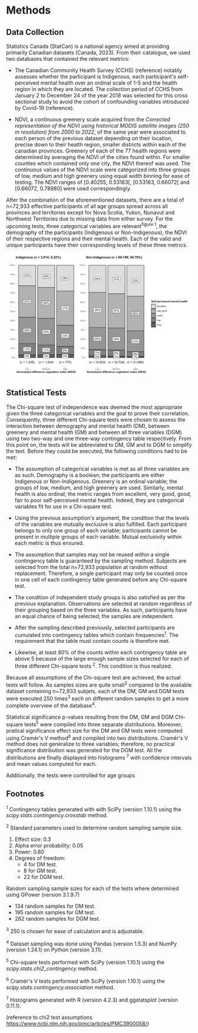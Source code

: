 # Methods

## Data Collection

Statistics Canada (StatCan) is a national agency aimed at providing primarily Canadian datasets (Canada, 2023). From their catalogue, we used two databases that contained the relevant metrics:

- The Canadian Community Health Survey (CCHS) (reference) notably assesses whether the participant is Indigenous, each participant's self-perceived mental health over an ordinal scale of 1-5 and the health region in which they are located. The collection period of CCHS from January 2 to December 24 of the year 2018 was selected for this cross sectional study to avoid the cohort of confounding variables introduced by Covid-19 (reference).

- NDVI, a continuous greenery scale acquired from the *Corrected representation of the NDVI using historical MODIS satellite images (250 m resolution) from 2000 to 2022*, of the same year were associated to each person of the previous dataset depending on their location, precise down to their health region, smaller districts within each of the canadian provinces. Greenery of each of the 77 health regions were determined by averaging the NDVI of the cities found within. For smaller counties which contained only one city, the NDVI thereof was used. The continuous values of the NDVI scale were categorized into three groups of low, medium and high greenery using equal width binning for ease of testing. The NDVI ranges of [0.40255, 0.53163[, [0.53163, 0.66072[ and [0.66072, 0.78980] were used correspondingly.

After the combination of the aforementioned datasets, there are a total of n=72,933 effective participants of all age groups spread across all provinces and territories except for Nova Scotia, Yukon, Nunavut and Northwest Territories due to missing data from either survey. For the upcoming tests, three categorical variables are relevant<sup>figure 1</sup>, the demography of the participants (Indigenous or Non-Indigenous), the NDVI of their respective regions and their mental health. Each of the valid and unique participants have their corresponding levels of these three metrics.

![Dataset](src/data_vis.png)

## Statistical Tests

The Chi-square test of independence was deemed the most appropriate given the three categorical variables and the goal to prove their correlation. Consequently, three different Chi-square tests were chosen to assess the interaction between demography and mental health (DM), between greenery and mental health (GM) and between all three variables (DGM) using two two-way and one three-way contingency table respectively. From this point on, the tests will be abbreviated to DM, GM and to DGM to simplify the text. Before they could be executed, the following conditions had to be met:

- The assumption of categorical variables is met as all three variables are as such. Demography is a boolean; the participants are either Indigenous or Non-Indigenous. Greenery is an ordinal variable; the groups of low, medium, and high greenery are used. Similarly, mental health is also ordinal; the metric ranges from excellent, very good, good, fair to poor self-perceived mental health. Indeed, they are categorical variables fit for use in a Chi-square test.

- Using the previous assumption's argument, the condition that the levels of the variables are mutually exclusive is also fulfilled. Each participant belongs to only one group of each variable; participants cannot be present in multiple groups of each variable. Mutual exclusivity within each metric is thus ensured.

- The assumption that samples may not be reused within a single contingency table is guaranteed by the sampling method. Subjects are selected from the total n=72,933 population at random without replacement. Therefore, a single participant may only be counted once in one cell of each contingency table generated before any Chi-square test. 

- The condition of independent study groups is also satisfied as per the previous explanation. Observations are selected at random regardless of their grouping based on the three variables. As such, participants have an equal chance of being selected; the samples are independent.

- After the sampling described previously, selected participants are cumulated into contingency tables which contain frequencies<sup>1</sup>. The requirement that the table must contain counts is therefore met.

- Likewise, at least 80% of the counts within each contingency table are above 5 because of the large enough sample sizes selected for each of three different Chi-square tests <sup>2</sup>. This condition is thus realized.

Because all assumptions of the Chi-square test are achieved, the actual tests will follow. As samples sizes are quite small<sup>2</sup> compared to the available dataset containing n=72,933 subjets, each of the DM, GM and DGM tests were executed 250 times<sup>3</sup> each on different random samples to get a more complete overview of the database<sup>4</sup>.

Statistical significance p-values resulting from the DM, GM and DGM Chi-square tests<sup>5</sup> were compiled into three separate distributions. Moreover, pratical significance effect size for the DM and GM tests were computed using Cramér's V method<sup>6</sup> and compiled into two distributions. Cramér's V method does not generalize to three variables; therefore, no practical significance distribution was generated for the DGM test. All the distributions are finally displayed into histograms <sup>7</sup> with confidence intervals and mean values computed for each.

Additionally, the tests were controlled for age groups

## Footnotes
<sup>1</sup> Contingency tables generated with with SciPy (version 1.10.1) using the *scipy.stats.contingency.crosstab* method.

<sup>2</sup> Standard parameters used to determine random sampling sample size.
1. Effect size: 0.3
2. Alpha error probability: 0.05
3. Power: 0.80
4. Degrees of freedom: 
	- 4 for DM test.
	- 8 for GM test.
	- 22 for DGM test.

Random sampling sample sizes for each of the tests where determined using GPower (version 3.1.9.7)
- 134 random samples for DM test.
- 195 random samples for GM test.
- 282 random samples for DGM test.

<sup>3</sup> 250 is chosen for ease of calculation and is adjustable.

<sup>4</sup> Dataset sampling was done using Pandas (version 1.5.3) and NumPy (version 1.24.1) on Python (version 3.11).

<sup>5</sup> Chi-square tests performed with SciPy (version 1.10.1) using the *scipy.stats.chi2_contingency* method.

<sup>6</sup> Cramér's V tests performed with SciPy (version 1.10.1) using the *scipy.stats.contingency.association* method.

<sup>7</sup> Histograms generated with R (version 4.2.3) and ggstatsplot (version 0.11.1).

(reference to chi2 test assumptions https://www.ncbi.nlm.nih.gov/pmc/articles/PMC3900058/)
